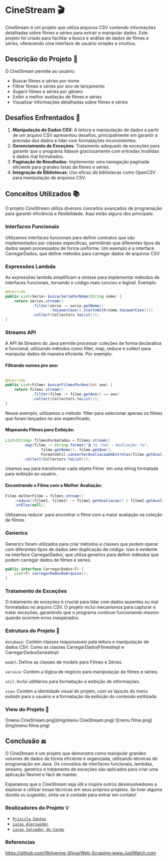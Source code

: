 # CineStream 🎬

CineStream é um projeto que utiliza arquivos CSV contendo informações detalhadas sobre filmes e séries para extrair e manipular dados. Este projeto foi criado para facilitar a busca e análise de dados de filmes e séries, oferecendo uma interface de usuário simples e intuitiva.

## Descrição do Projeto 📜

O CineStream permite ao usuário:
- Buscar filmes e séries por nome
- Filtrar filmes e séries por ano de lançamento
- Sugerir filmes e séries por gênero
- Exibir a melhor avaliação de filmes e séries
- Visualizar informações detalhadas sobre filmes e séries

## Desafios Enfrentados 💪

1. **Manipulação de Dados CSV**: A leitura e manipulação de dados a partir de um arquivo CSV apresentou desafios, principalmente em garantir a precisão dos dados e lidar com formatações inconsistentes.
2. **Gerenciamento de Exceções**: Tratamento adequado de exceções para garantir que o programa lidasse graciosamente com entradas inválidas e dados mal formatados.
3. **Paginação de Resultados**: Implementar uma navegação paginada eficiente para grandes listas de filmes e séries.
4. **Integração de Bibliotecas**: Uso eficaz de bibliotecas como OpenCSV para manipulação de arquivos CSV.

## Conceitos Utilizados 📚
O projeto CineStream utiliza diversos conceitos avançados de programação para garantir eficiência e flexibilidade. Aqui estão alguns dos principais:

### Interfaces Funcionais
Utilizamos interfaces funcionais para definir contratos que são implementados por classes específicas, permitindo que diferentes tipos de dados sejam processados de forma uniforme. Um exemplo é a interface CarregarDados, que define métodos para carregar dados de arquivos CSV.
### Expressões Lambda
As expressões lambda simplificam a sintaxe para implementar métodos de interfaces funcionais, tornando o código mais conciso e legível. Exemplo:
```java
@Override 
public List<Serie> buscarSeriePorNome(String nome) {
    return series.stream()
            .filter(serie -> serie.getNome()
                    .toLowerCase().startsWith(nome.toLowerCase()))
            .collect(Collectors.toList());
}
```

### Streams API
A API de Streams do Java permite processar coleções de forma declarativa e funcional, utilizando métodos como filter, map, reduce e collect para manipular dados de maneira eficiente. Por exemplo:

#### Filtrando nomes pro ano:

```java

@Override
public List<Filme> buscarFilmesPorAno(int ano) {
    return filmes.stream()
            .filter(filme -> filme.getAno() == ano)
            .collect(Collectors.toList());
}
```
Nesse exemplo, utilizamos o método `filter para selecionar apenas os filmes que foram lançados no ano especificado.


#### Mapeando Filmes pora Exibição:

```java
List<String> filmesFormatados = filmes.stream()
        .map(filme -> String.format("🎬 %s (%d) - Avaliação: %s",
                filme.getNome(), filme.getAno(),
                FormatoUtil.converterAvaliacaoEmEstrelas(filme.getAvaliacao())))
        .collect(Collectors.toList());
```

Usamos `map` para transformar cada objeto Filme` em uma string formatada para exibição ao usuário.

#### Encontrando o Filme com a Melhor Avaliação:

```java
Filme melhorFilme = filmes.stream()
    .reduce((filme1, filme2) -> filme1.getAvaliacao() > filme2.getAvaliacao() ? filme1 : filme2)
    .orElse(null);
```
Utilizamos reduce` para encontrar o filme com a maior avaliação na coleção de filmes.



### Generics
Generics foram utilizados para criar métodos e classes que podem operar com diferentes tipos de dados sem duplicação de código. Isso é evidente na interface CarregarDados, que utiliza generics para definir métodos que podem carregar dados de filmes e séries.
```java
public interface CarregarDados<T> {
    List<T> carregarDadosDoArquivo();
}

```

### Tratamento de Exceções
O tratamento de exceções é crucial para lidar com dados ausentes ou mal formatados no arquivo CSV. O projeto inclui mecanismos para capturar e tratar exceções, garantindo que o programa continue funcionando mesmo quando ocorrem erros inesperados.

### Estrutura do Projeto 📂
`database`: Contém classes responsáveis pela leitura e manipulação de dados CSV. Como as classes
CarregarDadosFilmesImpl e CarregarDadosSeriesImpl

`model`: Define as classes de modelo para Filmes e Séries.

`service`: Contém a lógica de negócio para manipulação de filmes e séries.

`util`: Inclui utilitários para formatação e exibição de informações.

`view`: Contém a identidade visual do projeto, com os layouts do menu exibido para o usuário e a formatação da exibição do conteúdo estilizada.

### View do Projeto 📱
![menu CineStream.png](img/menu CineStream.png)
![menu filme.png](img/menu filme.png)
## Conclusão 🔚
O CineStream é um projeto que demonstra como manipular grandes volumes de dados de forma eficiente e organizada, utilizando técnicas de programação em Java. Os conceitos de interfaces funcionais, lambdas, streams, generics e tratamento de exceções são aplicados para criar uma aplicação flexível e fácil de manter.

Esperamos que o CineStream seja útil e inspire outros desenvolvedores a explorar e utilizar essas técnicas em seus próprios projetos. Se tiver alguma dúvida ou sugestão, sinta-se à vontade para entrar em contato!
### Realizadores do Projeto 💡
- [`Priscila Santos`](https://github.com/Priscila-Santos)
- [`Lucas Alecsander`](https://github.com/LucasAlec)
- [`Lucas Salvador do Carmo`](https://github.com/lucksc2805)


### Referencias
https://github.com/Wolverine-Shiva/Web-Scraping-www.JustWatch.com